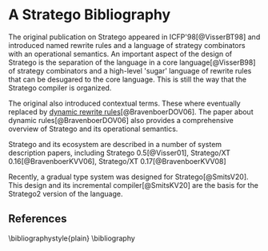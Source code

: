 # A Stratego Bibliography

The original publication on Stratego appeared in ICFP'98[@VisserBT98] and introduced named rewrite rules and a language of strategy combinators with an operational semantics.
An important aspect of the design of Stratego is the separation of the language in a core language[@VisserB98] of strategy combinators and a high-level 'sugar' language of rewrite rules that can be desugared to the core language.
This is still the way that the Stratego compiler is organized.

The original also introduced contextual terms.
These where eventually replaced by [dynamic rewrite rules](/references/stratego/dynamic-rules.md)[@BravenboerDOV06].
The paper about dynamic rules[@BravenboerDOV06] also provides a comprehensive overview of Stratego and its operational semantics.


Stratego and its ecosystem are described in a number of system description papers, including
Stratego 0.5[@Visser01],
Stratego/XT 0.16[@BravenboerKVV06],
Stratego/XT 0.17[@BravenboerKVV08]


Recently, a gradual type system was designed for Stratego[@SmitsV20].
This design and its incremental compiler[@SmitsKV20] are the basis for the Stratego2 version of the language.

## References

\bibliographystyle{plain}
\bibliography
